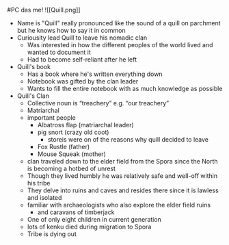 #PC das me!
![[Quill.png]]

- Name is "Quill" really pronounced like the sound of a quill on parchment but he knows how to say it in common
- Curiousity lead Quill to leave his nomadic clan
	- Was interested in how the different peoples of the world lived and wanted to document it
	- Had to become self-reliant after he left
- Quill's book
	- Has a book where he's written everything down
	- Notebook was gifted by the clan leader
	- Wants to fill the entire notebook with as much knowledge as possible
- Quill's Clan
	- Collective noun is “treachery” e.g. “our treachery”
	- Matriarchal
	- important people
		- Albatross flap (matriarchal leader)
		- pig snort (crazy old coot)
			- storeis were on of the reasons why quill decided to leave
		- Fox Rustle (father)
		- Mouse Squeak (mother)
	- clan traveled down to the elder field from the Spora since the North is becoming a hotbed of unrest 
	- Though they lived humbly he was relatively safe and well-off within his tribe
	- They delve into ruins and caves and resides there since it is lawless and isolated
	- familiar with archaeologists who also explore the elder field ruins
		- and caravans of timberjack
	- One of only eight children in current generation
	- lots of kenku died during migration to Spora
	- Tribe is dying out
